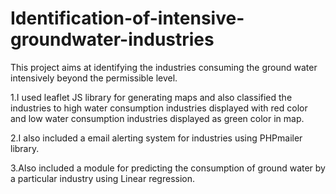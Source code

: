 # Identification-of-intensive-groundwater-industries


This project aims at identifying the industries consuming the ground water intensively beyond the permissible level.


1.I used leaflet JS library for generating maps and also classified the industries to  high water consumption industries displayed with red color and low water consumption industries displayed as green color in map. 

2.I also included a email alerting system for industries using PHPmailer library. 

3.Also included a module for predicting the consumption of ground water by a particular industry using Linear regression.

